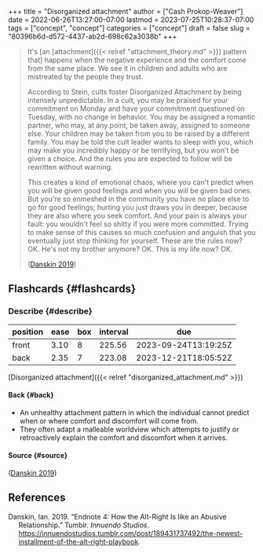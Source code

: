 +++
title = "Disorganized attachment"
author = ["Cash Prokop-Weaver"]
date = 2022-06-26T13:27:00-07:00
lastmod = 2023-07-25T10:28:37-07:00
tags = ["concept", "concept"]
categories = ["concept"]
draft = false
slug = "80396b6d-d572-4437-ab2d-698c62a3038b"
+++

> It's [an [attachment]({{< relref "attachment_theory.md" >}}) pattern that] happens when the negative experience and the comfort come from the same place. We see it in children and adults who are mistreated by the people they trust.
>
> According to Stein, cults foster Disorganized Attachment by being intensely unpredictable. In a cult, you may be praised for your commitment on Monday and have your commitment questioned on Tuesday, with no change in behavior. You may be assigned a romantic partner, who may, at any point, be taken away, assigned to someone else. Your children may be taken from you to be raised by a different family. You may be told the cult leader wants to sleep with you, which may make you incredibly happy or be terrifying, but you won't be given a choice. And the rules you are expected to follow will be rewritten without warning.
>
> This creates a kind of emotional chaos, where you can't predict when you will be given good feelings and when you will be given bad ones. But you're so enmeshed in the community you have no place else to go for good feelings; hurting you just draws you in deeper, because they are also where you seek comfort. And your pain is always your fault: you wouldn't feel so shitty if you were more committed. Trying to make sense of this causes so much confusion and anguish that you eventually just stop thinking for yourself. These are the rules now? OK. He's not my brother anymore? OK. This is my life now? OK.
>
> (<a href="#citeproc_bib_item_1">Danskin 2019</a>)


## Flashcards {#flashcards}


### Describe {#describe}

| position | ease | box | interval | due                  |
|----------|------|-----|----------|----------------------|
| front    | 3.10 | 8   | 225.56   | 2023-09-24T13:19:25Z |
| back     | 2.35 | 7   | 223.08   | 2023-12-21T18:05:52Z |

[Disorganized attachment]({{< relref "disorganized_attachment.md" >}})


#### Back {#back}

-   An unhealthy attachment pattern in which the individual cannot predict when or where comfort and discomfort will come from.
-   They often adapt a malleable worldview which attempts to justify or retroactively explain the comfort and discomfort when it arrives.


#### Source {#source}

(<a href="#citeproc_bib_item_1">Danskin 2019</a>)

## References

<style>.csl-entry{text-indent: -1.5em; margin-left: 1.5em;}</style><div class="csl-bib-body">
  <div class="csl-entry"><a id="citeproc_bib_item_1"></a>Danskin, Ian. 2019. “Endnote 4: How the Alt-Right Is like an Abusive Relationship.” Tumblr. <i>Innuendo Studios</i>. <a href="https://innuendostudios.tumblr.com/post/189431737492/the-newest-installment-of-the-alt-right-playbook">https://innuendostudios.tumblr.com/post/189431737492/the-newest-installment-of-the-alt-right-playbook</a>.</div>
</div>
